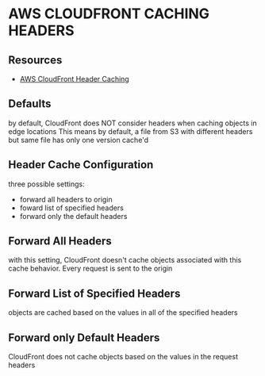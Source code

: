 # AWS CLOUDFRONT CACHING HEADERS

## Resources

- [AWS CloudFront Header Caching](https://docs.aws.amazon.com/AmazonCloudFront/latest/DeveloperGuide/header-caching.html)

## Defaults

by default, CloudFront does NOT consider headers when caching objects in edge locations
This means by default, a file from S3 with different headers but same file has only one version cache'd

## Header Cache Configuration

three possible settings:

- forward all headers to origin
- foward list of specified headers
- forward only the default headers

## Forward All Headers

with this setting, CloudFront doesn't cache objects associated with this cache
behavior. Every request is sent to the origin

## Forward List of Specified Headers

objects are cached based on the values in all of the specified headers

## Forward only Default Headers

CloudFront does not cache objects based on the values in the request headers